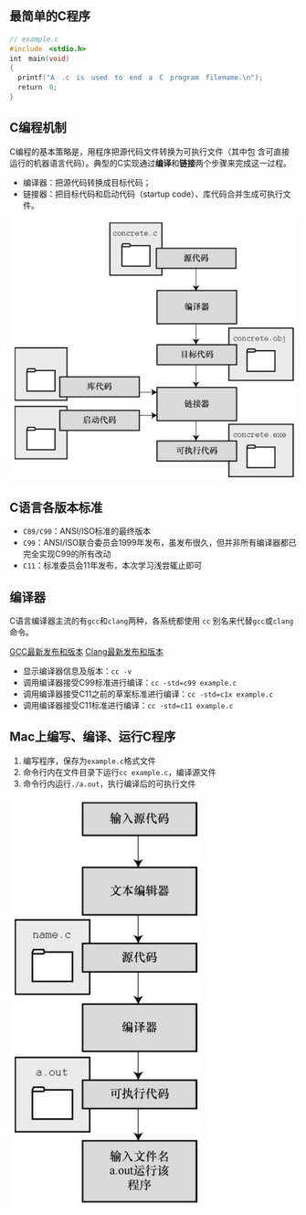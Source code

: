 ## 最简单的C程序

```c
// example.c
#include　<stdio.h>
int　main(void)
{
  printf("A　.c　is　used　to　end　a　C　program　filename.\n");
  return　0;
}
```

## C编程机制

C编程的基本策略是，用程序把源代码文件转换为可执行文件（其中包 含可直接运行的机器语言代码）。典型的C实现通过**编译**和**链接**两个步骤来完成这一过程。

- 编译器：把源代码转换成目标代码；
- 链接器：把目标代码和启动代码（startup code）、库代码合并生成可执行文件。

![C编程机制](1-compiler-and-linker.png)

## C语言各版本标准

- `C89/C90`：ANSI/ISO标准的最终版本
- `C99`：ANSI/ISO联合委员会1999年发布，虽发布很久，但并非所有编译器都已完全实现C99的所有改动
- `C11`：标准委员会11年发布，本次学习浅尝辄止即可

## 编译器

C语言编译器主流的有`gcc`和`clang`两种，各系统都使用 `cc` 别名来代替`gcc`或`clang`命令。

[GCC最新发布和版本](http://www.gnu.org/software/gcc/index.html)
[Clang最新发布和版本](https://clang.llvm.org)

- 显示编译器信息及版本：`cc -v`
- 调用编译器接受C99标准进行编译：`cc -std=c99 example.c`
- 调用编译器接受C11之前的草案标准进行编译：`cc -std=c1x example.c`
- 调用编译器接受C11标准进行编译：`cc -std=c11 example.c`

## Mac上编写、编译、运行C程序

1. 编写程序，保存为`example.c`格式文件
2. 命令行内在文件目录下运行`cc example.c`，编译源文件
3. 命令行内运行`./a.out`，执行编译后的可执行文件

![Prepare for C program](2-prepare-c.png)